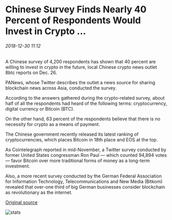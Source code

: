 # Chinese Survey Finds Nearly 40 Percent of Respondents Would Invest in Crypto ...

###### 2018-12-30 11:12

A Chinese survey of 4,200 respondents has shown that 40 percent are willing to invest in crypto in the future, local Chinese crypto news outlet 8btc reports on Dec. 26.

PANews, whose Twitter describes the outlet a news source for sharing blockchain news across Asia, conducted the survey.

According to the answers gathered during the crypto-related survey, about half of all the respondents had heard of the following terms: cryptocurrency, digital currency or Bitcoin (BTC).

On the other hand, 63 percent of the respondents believe that there is no necessity for crypto as a means of payment.

The Chinese government recently released its latest ranking of cryptocurrencies, which places Bitcoin in 18th place and EOS at the top.

As Cointelegraph reported in mid-November, a Twitter survey conducted by former United States congressman Ron Paul — which counted 94,894 votes — favor Bitcoin over more traditional forms of money as a long-term investment.

Also, a more recent survey conducted by the German Federal Association for Information Technology, Telecommunications and New Media (Bitkom) revealed that over-one third of big German businesses consider blockchain as revolutionary as the internet.

[Original source](https://cointelegraph.com/news/chinese-survey-finds-nearly-40-percent-of-respondents-would-invest-in-crypto)

![stats](https://c.statcounter.com/11760860/0/a89fa40b/1/ "stats")